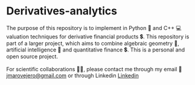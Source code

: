 # Derivatives-analytics
The purpose of this repository is to implement in Python 🐍 and C++ :computer: valuation techniques for derivative financial products 💲. This repository is part of a larger project, which aims to combine algebraic geometry 📐, artificial intelligence 🤖 and quantitative finance 💲. This is a personal and open source project. 
<br/>
<br/>
For scientific collaborations 👨‍🔬, please contact me through my email 📧 jmarovejero@gmail.com or through Linkedin [Linkedin](https://www.linkedin.com/in/jesusmartinovejero/?locale=en_US)
